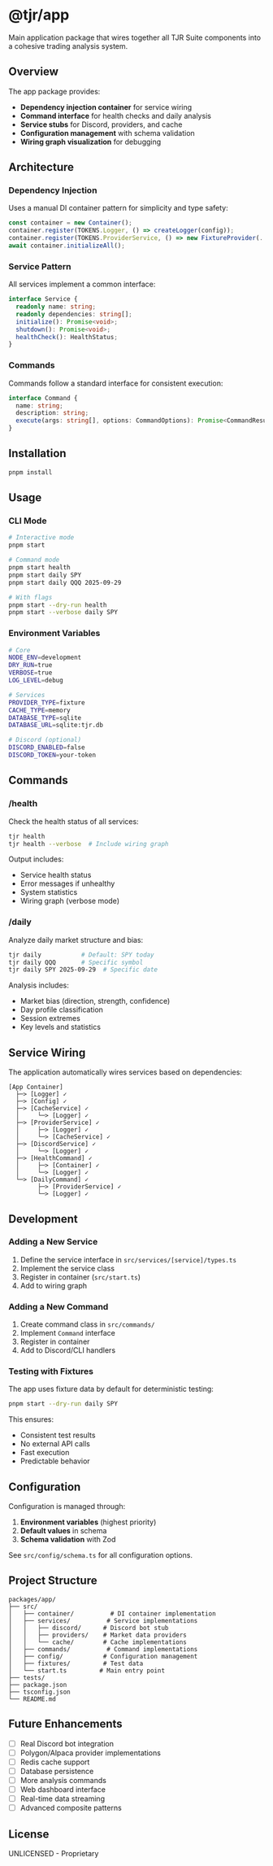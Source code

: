 # @tjr/app

Main application package that wires together all TJR Suite components into a cohesive trading analysis system.

## Overview

The app package provides:

- **Dependency injection container** for service wiring
- **Command interface** for health checks and daily analysis
- **Service stubs** for Discord, providers, and cache
- **Configuration management** with schema validation
- **Wiring graph visualization** for debugging

## Architecture

### Dependency Injection

Uses a manual DI container pattern for simplicity and type safety:

```typescript
const container = new Container();
container.register(TOKENS.Logger, () => createLogger(config));
container.register(TOKENS.ProviderService, () => new FixtureProvider(...));
await container.initializeAll();
```

### Service Pattern

All services implement a common interface:

```typescript
interface Service {
  readonly name: string;
  readonly dependencies: string[];
  initialize(): Promise<void>;
  shutdown(): Promise<void>;
  healthCheck(): HealthStatus;
}
```

### Commands

Commands follow a standard interface for consistent execution:

```typescript
interface Command {
  name: string;
  description: string;
  execute(args: string[], options: CommandOptions): Promise<CommandResult>;
}
```

## Installation

```bash
pnpm install
```

## Usage

### CLI Mode

```bash
# Interactive mode
pnpm start

# Command mode
pnpm start health
pnpm start daily SPY
pnpm start daily QQQ 2025-09-29

# With flags
pnpm start --dry-run health
pnpm start --verbose daily SPY
```

### Environment Variables

```bash
# Core
NODE_ENV=development
DRY_RUN=true
VERBOSE=true
LOG_LEVEL=debug

# Services
PROVIDER_TYPE=fixture
CACHE_TYPE=memory
DATABASE_TYPE=sqlite
DATABASE_URL=sqlite:tjr.db

# Discord (optional)
DISCORD_ENABLED=false
DISCORD_TOKEN=your-token
```

## Commands

### /health

Check the health status of all services:

```bash
tjr health
tjr health --verbose  # Include wiring graph
```

Output includes:

- Service health status
- Error messages if unhealthy
- System statistics
- Wiring graph (verbose mode)

### /daily

Analyze daily market structure and bias:

```bash
tjr daily           # Default: SPY today
tjr daily QQQ       # Specific symbol
tjr daily SPY 2025-09-29  # Specific date
```

Analysis includes:

- Market bias (direction, strength, confidence)
- Day profile classification
- Session extremes
- Key levels and statistics

## Service Wiring

The application automatically wires services based on dependencies:

```
[App Container]
  ├─> [Logger] ✓
  ├─> [Config] ✓
  ├─> [CacheService] ✓
  │     └─> [Logger] ✓
  ├─> [ProviderService] ✓
  │     ├─> [Logger] ✓
  │     └─> [CacheService] ✓
  ├─> [DiscordService] ✓
  │     └─> [Logger] ✓
  ├─> [HealthCommand] ✓
  │     ├─> [Container] ✓
  │     └─> [Logger] ✓
  └─> [DailyCommand] ✓
        ├─> [ProviderService] ✓
        └─> [Logger] ✓
```

## Development

### Adding a New Service

1. Define the service interface in `src/services/[service]/types.ts`
2. Implement the service class
3. Register in container (`src/start.ts`)
4. Add to wiring graph

### Adding a New Command

1. Create command class in `src/commands/`
2. Implement `Command` interface
3. Register in container
4. Add to Discord/CLI handlers

### Testing with Fixtures

The app uses fixture data by default for deterministic testing:

```bash
pnpm start --dry-run daily SPY
```

This ensures:

- Consistent test results
- No external API calls
- Fast execution
- Predictable behavior

## Configuration

Configuration is managed through:

1. **Environment variables** (highest priority)
2. **Default values** in schema
3. **Schema validation** with Zod

See `src/config/schema.ts` for all configuration options.

## Project Structure

```
packages/app/
├── src/
│   ├── container/          # DI container implementation
│   ├── services/          # Service implementations
│   │   ├── discord/      # Discord bot stub
│   │   ├── providers/    # Market data providers
│   │   └── cache/        # Cache implementations
│   ├── commands/          # Command implementations
│   ├── config/           # Configuration management
│   ├── fixtures/         # Test data
│   └── start.ts         # Main entry point
├── tests/
├── package.json
├── tsconfig.json
└── README.md
```

## Future Enhancements

- [ ] Real Discord bot integration
- [ ] Polygon/Alpaca provider implementations
- [ ] Redis cache support
- [ ] Database persistence
- [ ] More analysis commands
- [ ] Web dashboard interface
- [ ] Real-time data streaming
- [ ] Advanced composite patterns

## License

UNLICENSED - Proprietary

